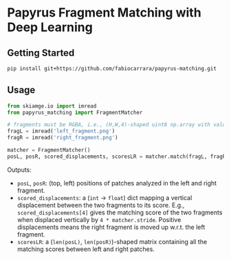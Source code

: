 # Papyrus Fragment Matching with Deep Learning

## Getting Started

```bash
pip install git+https://github.com/fabiocarrara/papyrus-matching.git
```

## Usage
```python
from skiamge.io import imread
from papyrus_matching import FragmentMatcher

# fragments must be RGBA, i.e., (H,W,4)-shaped uint8 np.array with values in [0, 255]
fragL = imread('left_fragment.png')
fragR = imread('right_fragment.png')

matcher = FragmentMatcher()
posL, posR, scored_displacements, scoresLR = matcher.match(fragL, fragR)
```

Outputs:
 - `posL`, `posR`: (top, left) positions of patches analyzed in the left and right fragment.
 - `scored_displacements`: a (`int` -> `float`) dict mapping a vertical displacement between the two fragments to its score. E.g., `scored_displacements[4]` gives the matching score of the two fragments when displaced vertically by `4 * matcher.stride`. Positive displacements means the right fragment is moved up w.r.t. the left fragment.
 - `scoresLR`: a (`len(posL)`, `len(posR)`)-shaped matrix containing all the matching scores between left and right patches.